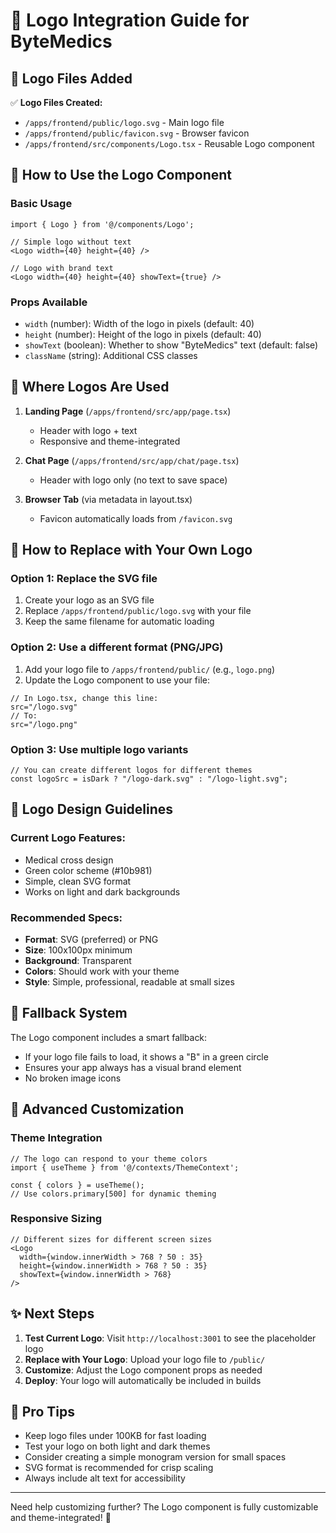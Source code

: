 # 🎨 Logo Integration Guide for ByteMedics

## 📁 Logo Files Added

✅ **Logo Files Created:**
- `/apps/frontend/public/logo.svg` - Main logo file
- `/apps/frontend/public/favicon.svg` - Browser favicon
- `/apps/frontend/src/components/Logo.tsx` - Reusable Logo component

## 🔧 How to Use the Logo Component

### Basic Usage
```tsx
import { Logo } from '@/components/Logo';

// Simple logo without text
<Logo width={40} height={40} />

// Logo with brand text
<Logo width={40} height={40} showText={true} />
```

### Props Available
- `width` (number): Width of the logo in pixels (default: 40)
- `height` (number): Height of the logo in pixels (default: 40)
- `showText` (boolean): Whether to show "ByteMedics" text (default: false)
- `className` (string): Additional CSS classes

## 🎯 Where Logos Are Used

1. **Landing Page** (`/apps/frontend/src/app/page.tsx`)
   - Header with logo + text
   - Responsive and theme-integrated

2. **Chat Page** (`/apps/frontend/src/app/chat/page.tsx`) 
   - Header with logo only (no text to save space)

3. **Browser Tab** (via metadata in layout.tsx)
   - Favicon automatically loads from `/favicon.svg`

## 🔄 How to Replace with Your Own Logo

### Option 1: Replace the SVG file
1. Create your logo as an SVG file
2. Replace `/apps/frontend/public/logo.svg` with your file
3. Keep the same filename for automatic loading

### Option 2: Use a different format (PNG/JPG)
1. Add your logo file to `/apps/frontend/public/` (e.g., `logo.png`)
2. Update the Logo component to use your file:
```tsx
// In Logo.tsx, change this line:
src="/logo.svg"
// To:
src="/logo.png"
```

### Option 3: Use multiple logo variants
```tsx
// You can create different logos for different themes
const logoSrc = isDark ? "/logo-dark.svg" : "/logo-light.svg";
```

## 🎨 Logo Design Guidelines

### Current Logo Features:
- Medical cross design
- Green color scheme (#10b981)
- Simple, clean SVG format
- Works on light and dark backgrounds

### Recommended Specs:
- **Format**: SVG (preferred) or PNG
- **Size**: 100x100px minimum
- **Background**: Transparent
- **Colors**: Should work with your theme
- **Style**: Simple, professional, readable at small sizes

## 🚀 Fallback System

The Logo component includes a smart fallback:
- If your logo file fails to load, it shows a "B" in a green circle
- Ensures your app always has a visual brand element
- No broken image icons

## 🔧 Advanced Customization

### Theme Integration
```tsx
// The logo can respond to your theme colors
import { useTheme } from '@/contexts/ThemeContext';

const { colors } = useTheme();
// Use colors.primary[500] for dynamic theming
```

### Responsive Sizing
```tsx
// Different sizes for different screen sizes
<Logo 
  width={window.innerWidth > 768 ? 50 : 35} 
  height={window.innerWidth > 768 ? 50 : 35}
  showText={window.innerWidth > 768}
/>
```

## ✨ Next Steps

1. **Test Current Logo**: Visit `http://localhost:3001` to see the placeholder logo
2. **Replace with Your Logo**: Upload your logo file to `/public/`
3. **Customize**: Adjust the Logo component props as needed
4. **Deploy**: Your logo will automatically be included in builds

## 🎯 Pro Tips

- Keep logo files under 100KB for fast loading
- Test your logo on both light and dark themes
- Consider creating a simple monogram version for small spaces
- SVG format is recommended for crisp scaling
- Always include alt text for accessibility

---

Need help customizing further? The Logo component is fully customizable and theme-integrated! 🚀